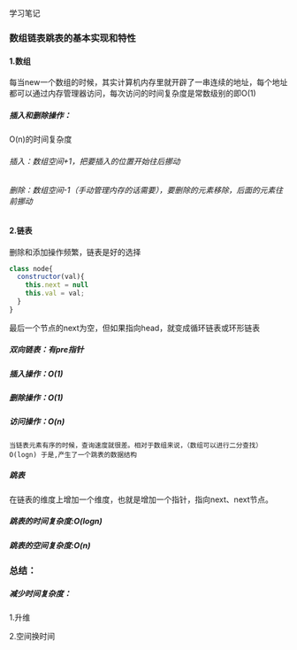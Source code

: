 学习笔记
### 数组链表跳表的基本实现和特性
#### 1.数组
每当new一个数组的时候，其实计算机内存里就开辟了一串连续的地址，每个地址都可以通过内存管理器访问，每次访问的时间复杂度是常数级别的即O(1)
##### 插入和删除操作：
O(n)的时间复杂度 
###### 插入：数组空间+1，把要插入的位置开始往后挪动
###### 删除：数组空间-1（手动管理内存的话需要），要删除的元素移除，后面的元素往前挪动 
#### 2.链表
删除和添加操作频繁，链表是好的选择
```js
class node{
  constructor(val){
    this.next = null
    this.val = val;
  }
}
```
最后一个节点的next为空，但如果指向head，就变成循环链表或环形链表
##### 双向链表：有pre指针

##### 插入操作：O(1)
##### 删除操作：O(1)
##### 访问操作：O(n)
`当链表元素有序的时候，查询速度就很差。相对于数组来说，（数组可以进行二分查找）O(logn)
于是,产生了一个跳表的数据结构`

##### 跳表
在链表的维度上增加一个维度，也就是增加一个指针，指向next、next节点。
##### 跳表的时间复杂度:O(logn)
##### 跳表的空间复杂度:O(n)
### 总结：
##### 减少时间复杂度：
1.升维

2.空间换时间
